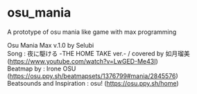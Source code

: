 # osu_mania
A prototype of osu mania like game with max programming

Osu Mania Max v.1.0 by Selubi<br>
Song : 夜に駆ける -THE HOME TAKE ver.- / covered by 如月瑠美  
           (https://www.youtube.com/watch?v=LwGED-Me43I)<br>
Beatmap by : Irone OSU
           (https://osu.ppy.sh/beatmapsets/1376799#mania/2845576)<br>
Beatsounds and Inspiration : osu! (https://osu.ppy.sh/home)
